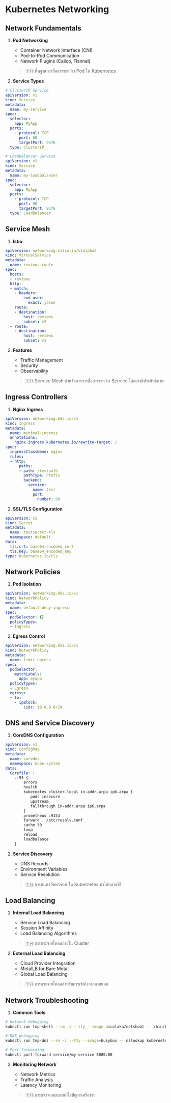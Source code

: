 # Kubernetes Networking

## Network Fundamentals
1. **Pod Networking**
   - Container Network Interface (CNI)
   - Pod-to-Pod Communication
   - Network Plugins (Calico, Flannel)
   
   > 🇹🇭 พื้นฐานการสื่อสารระหว่าง Pod ใน Kubernetes

2. **Service Types**
```yaml
# ClusterIP Service
apiVersion: v1
kind: Service
metadata:
  name: my-service
spec:
  selector:
    app: MyApp
  ports:
    - protocol: TCP
      port: 80
      targetPort: 9376
  type: ClusterIP

# LoadBalancer Service
apiVersion: v1
kind: Service
metadata:
  name: my-loadbalancer
spec:
  selector:
    app: MyApp
  ports:
    - protocol: TCP
      port: 80
      targetPort: 9376
  type: LoadBalancer
```

## Service Mesh
1. **Istio**
```yaml
apiVersion: networking.istio.io/v1alpha3
kind: VirtualService
metadata:
  name: reviews-route
spec:
  hosts:
  - reviews
  http:
  - match:
    - headers:
        end-user:
          exact: jason
    route:
    - destination:
        host: reviews
        subset: v2
  - route:
    - destination:
        host: reviews
        subset: v1
```

2. **Features**
   - Traffic Management
   - Security
   - Observability
   
   > 🇹🇭 Service Mesh ช่วยจัดการการสื่อสารระหว่าง Service ได้อย่างมีประสิทธิภาพ

## Ingress Controllers
1. **Nginx Ingress**
```yaml
apiVersion: networking.k8s.io/v1
kind: Ingress
metadata:
  name: minimal-ingress
  annotations:
    nginx.ingress.kubernetes.io/rewrite-target: /
spec:
  ingressClassName: nginx
  rules:
  - http:
      paths:
      - path: /testpath
        pathType: Prefix
        backend:
          service:
            name: test
            port:
              number: 80
```

2. **SSL/TLS Configuration**
```yaml
apiVersion: v1
kind: Secret
metadata:
  name: testsecret-tls
  namespace: default
data:
  tls.crt: base64_encoded_cert
  tls.key: base64_encoded_key
type: kubernetes.io/tls
```

## Network Policies
1. **Pod Isolation**
```yaml
apiVersion: networking.k8s.io/v1
kind: NetworkPolicy
metadata:
  name: default-deny-ingress
spec:
  podSelector: {}
  policyTypes:
  - Ingress
```

2. **Egress Control**
```yaml
apiVersion: networking.k8s.io/v1
kind: NetworkPolicy
metadata:
  name: limit-egress
spec:
  podSelector:
    matchLabels:
      app: myapp
  policyTypes:
  - Egress
  egress:
  - to:
    - ipBlock:
        cidr: 10.0.0.0/24
```

## DNS and Service Discovery
1. **CoreDNS Configuration**
```yaml
apiVersion: v1
kind: ConfigMap
metadata:
  name: coredns
  namespace: kube-system
data:
  Corefile: |
    .:53 {
        errors
        health
        kubernetes cluster.local in-addr.arpa ip6.arpa {
           pods insecure
           upstream
           fallthrough in-addr.arpa ip6.arpa
        }
        prometheus :9153
        forward . /etc/resolv.conf
        cache 30
        loop
        reload
        loadbalance
    }
```

2. **Service Discovery**
   - DNS Records
   - Environment Variables
   - Service Resolution
   
   > 🇹🇭 การค้นหา Service ใน Kubernetes ทำได้หลายวิธี

## Load Balancing
1. **Internal Load Balancing**
   - Service Load Balancing
   - Session Affinity
   - Load Balancing Algorithms
   
   > 🇹🇭 การกระจายโหลดภายใน Cluster

2. **External Load Balancing**
   - Cloud Provider Integration
   - MetalLB for Bare Metal
   - Global Load Balancing
   
   > 🇹🇭 การกระจายโหลดสำหรับการเข้าถึงจากภายนอก

## Network Troubleshooting
1. **Common Tools**
```bash
# Network debugging
kubectl run tmp-shell --rm -i --tty --image nicolaka/netshoot -- /bin/bash

# DNS debugging
kubectl run tmp-dns --rm -i --tty --image=busybox -- nslookup kubernetes.default

# Port forwarding
kubectl port-forward service/my-service 8080:80
```

2. **Monitoring Network**
   - Network Metrics
   - Traffic Analysis
   - Latency Monitoring
   
   > 🇹🇭 การตรวจสอบและแก้ไขปัญหาเครือข่าย
